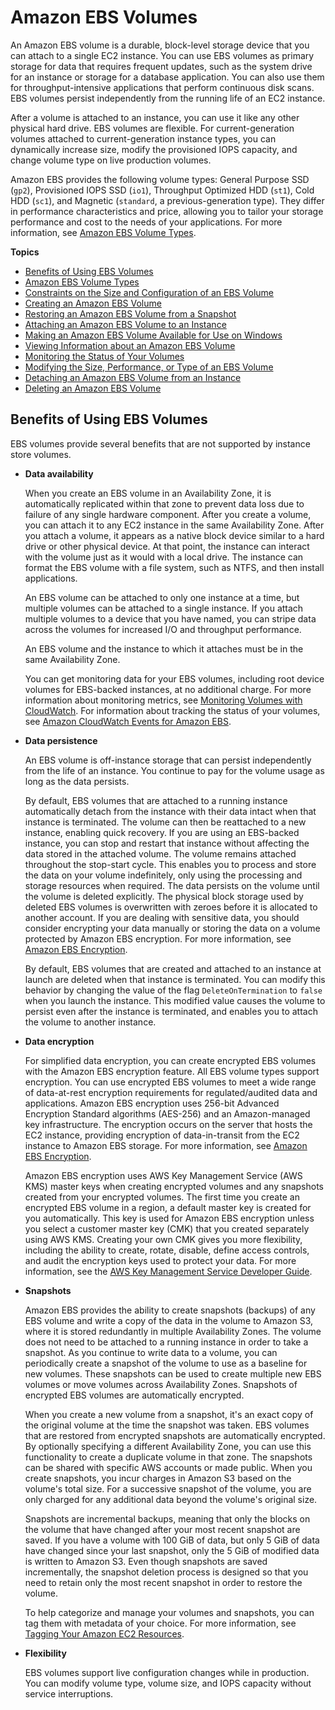# Amazon EBS Volumes<a name="EBSVolumes"></a>

An Amazon EBS volume is a durable, block\-level storage device that you can attach to a single EC2 instance\. You can use EBS volumes as primary storage for data that requires frequent updates, such as the system drive for an instance or storage for a database application\. You can also use them for throughput\-intensive applications that perform continuous disk scans\. EBS volumes persist independently from the running life of an EC2 instance\. 

After a volume is attached to an instance, you can use it like any other physical hard drive\. EBS volumes are flexible\. For current\-generation volumes attached to current\-generation instance types, you can dynamically increase size, modify the provisioned IOPS capacity, and change volume type on live production volumes\. 

Amazon EBS provides the following volume types: General Purpose SSD \(`gp2`\), Provisioned IOPS SSD \(`io1`\), Throughput Optimized HDD \(`st1`\), Cold HDD \(`sc1`\), and Magnetic \(`standard`, a previous\-generation type\)\. They differ in performance characteristics and price, allowing you to tailor your storage performance and cost to the needs of your applications\. For more information, see [Amazon EBS Volume Types](EBSVolumeTypes.md)\.

**Topics**
+ [Benefits of Using EBS Volumes](#EBSFeatures)
+ [Amazon EBS Volume Types](EBSVolumeTypes.md)
+ [Constraints on the Size and Configuration of an EBS Volume](volume_constraints.md)
+ [Creating an Amazon EBS Volume](ebs-creating-volume.md)
+ [Restoring an Amazon EBS Volume from a Snapshot](ebs-restoring-volume.md)
+ [Attaching an Amazon EBS Volume to an Instance](ebs-attaching-volume.md)
+ [Making an Amazon EBS Volume Available for Use on Windows](ebs-using-volumes.md)
+ [Viewing Information about an Amazon EBS Volume](ebs-describing-volumes.md)
+ [Monitoring the Status of Your Volumes](monitoring-volume-status.md)
+ [Modifying the Size, Performance, or Type of an EBS Volume](ebs-modify-volume.md)
+ [Detaching an Amazon EBS Volume from an Instance](ebs-detaching-volume.md)
+ [Deleting an Amazon EBS Volume](ebs-deleting-volume.md)

## Benefits of Using EBS Volumes<a name="EBSFeatures"></a>

EBS volumes provide several benefits that are not supported by instance store volumes\.
+ **Data availability**

  When you create an EBS volume in an Availability Zone, it is automatically replicated within that zone to prevent data loss due to failure of any single hardware component\. After you create a volume, you can attach it to any EC2 instance in the same Availability Zone\. After you attach a volume, it appears as a native block device similar to a hard drive or other physical device\. At that point, the instance can interact with the volume just as it would with a local drive\. The instance can format the EBS volume with a file system, such as NTFS, and then install applications\. 

  An EBS volume can be attached to only one instance at a time, but multiple volumes can be attached to a single instance\. If you attach multiple volumes to a device that you have named, you can stripe data across the volumes for increased I/O and throughput performance\.

  An EBS volume and the instance to which it attaches must be in the same Availability Zone\.

  You can get monitoring data for your EBS volumes, including root device volumes for EBS\-backed instances, at no additional charge\. For more information about monitoring metrics, see [Monitoring Volumes with CloudWatch](monitoring-volume-status.md#using_cloudwatch_ebs)\. For information about tracking the status of your volumes, see [Amazon CloudWatch Events for Amazon EBS](https://docs.aws.amazon.com/AWSEC2/latest/WindowsGuide/ebs-cloud-watch-events.html)\.
+ **Data persistence**

  An EBS volume is off\-instance storage that can persist independently from the life of an instance\. You continue to pay for the volume usage as long as the data persists\. 

  By default, EBS volumes that are attached to a running instance automatically detach from the instance with their data intact when that instance is terminated\. The volume can then be reattached to a new instance, enabling quick recovery\. If you are using an EBS\-backed instance, you can stop and restart that instance without affecting the data stored in the attached volume\. The volume remains attached throughout the stop\-start cycle\. This enables you to process and store the data on your volume indefinitely, only using the processing and storage resources when required\. The data persists on the volume until the volume is deleted explicitly\. The physical block storage used by deleted EBS volumes is overwritten with zeroes before it is allocated to another account\. If you are dealing with sensitive data, you should consider encrypting your data manually or storing the data on a volume protected by Amazon EBS encryption\. For more information, see [Amazon EBS Encryption](EBSEncryption.md)\.

  By default, EBS volumes that are created and attached to an instance at launch are deleted when that instance is terminated\. You can modify this behavior by changing the value of the flag `DeleteOnTermination` to `false` when you launch the instance\. This modified value causes the volume to persist even after the instance is terminated, and enables you to attach the volume to another instance\. 
+ **Data encryption**

  For simplified data encryption, you can create encrypted EBS volumes with the Amazon EBS encryption feature\. All EBS volume types support encryption\. You can use encrypted EBS volumes to meet a wide range of data\-at\-rest encryption requirements for regulated/audited data and applications\. Amazon EBS encryption uses 256\-bit Advanced Encryption Standard algorithms \(AES\-256\) and an Amazon\-managed key infrastructure\. The encryption occurs on the server that hosts the EC2 instance, providing encryption of data\-in\-transit from the EC2 instance to Amazon EBS storage\. For more information, see [Amazon EBS Encryption](EBSEncryption.md)\. 

   Amazon EBS encryption uses AWS Key Management Service \(AWS KMS\) master keys when creating encrypted volumes and any snapshots created from your encrypted volumes\. The first time you create an encrypted EBS volume in a region, a default master key is created for you automatically\. This key is used for Amazon EBS encryption unless you select a customer master key \(CMK\) that you created separately using AWS KMS\. Creating your own CMK gives you more flexibility, including the ability to create, rotate, disable, define access controls, and audit the encryption keys used to protect your data\. For more information, see the [AWS Key Management Service Developer Guide](https://docs.aws.amazon.com/kms/latest/developerguide/)\. 
+ **Snapshots**

  Amazon EBS provides the ability to create snapshots \(backups\) of any EBS volume and write a copy of the data in the volume to Amazon S3, where it is stored redundantly in multiple Availability Zones\. The volume does not need to be attached to a running instance in order to take a snapshot\. As you continue to write data to a volume, you can periodically create a snapshot of the volume to use as a baseline for new volumes\. These snapshots can be used to create multiple new EBS volumes or move volumes across Availability Zones\. Snapshots of encrypted EBS volumes are automatically encrypted\. 

  When you create a new volume from a snapshot, it's an exact copy of the original volume at the time the snapshot was taken\. EBS volumes that are restored from encrypted snapshots are automatically encrypted\. By optionally specifying a different Availability Zone, you can use this functionality to create a duplicate volume in that zone\. The snapshots can be shared with specific AWS accounts or made public\. When you create snapshots, you incur charges in Amazon S3 based on the volume's total size\. For a successive snapshot of the volume, you are only charged for any additional data beyond the volume's original size\. 

  Snapshots are incremental backups, meaning that only the blocks on the volume that have changed after your most recent snapshot are saved\. If you have a volume with 100 GiB of data, but only 5 GiB of data have changed since your last snapshot, only the 5 GiB of modified data is written to Amazon S3\. Even though snapshots are saved incrementally, the snapshot deletion process is designed so that you need to retain only the most recent snapshot in order to restore the volume\. 

  To help categorize and manage your volumes and snapshots, you can tag them with metadata of your choice\. For more information, see [Tagging Your Amazon EC2 Resources](Using_Tags.md)\. 
+ **Flexibility**

   EBS volumes support live configuration changes while in production\. You can modify volume type, volume size, and IOPS capacity without service interruptions\. 